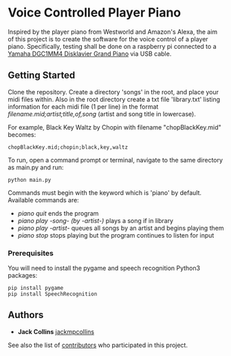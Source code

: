 # Voice Controlled Player Piano

Inspired by the player piano from Westworld and Amazon's Alexa, the aim of this project is to create the software for the voice control of a player piano. Specifically, testing shall be done on a raspberry pi connected to a [Yamaha DGC1MM4 Disklavier Grand Piano](http://usa.yamaha.com/product_archive/keyboards/dgc1mm4_pe/?mode=model) via USB cable.

## Getting Started

Clone the repository. Create a directory 'songs' in the root, and place your midi files within. Also in the root directory create a txt file 'library.txt' listing information for each midi file (1 per line) in the format *filename.mid;artist;title,of,song* (artist and song title in lowercase).

For example, Black Key Waltz by Chopin with filename "chopBlackKey.mid" becomes:
```
chopBlackKey.mid;chopin;black,key,waltz
```

To run, open a command prompt or terminal, navigate to the same directory as main.py and run:
```
python main.py
``` 

Commands must begin with the keyword which is 'piano' by default. Available commands are:
* *piano quit*  ends the program
* *piano play -song- (by -artist-)*  plays a song if in library
* *piano play -artist-*  queues all songs by an artist and begins playing them
* *piano stop*  stops playing but the program continues to listen for input

### Prerequisites

You will need to install the pygame and speech recognition Python3 packages:

```
pip install pygame
pip install SpeechRecognition
```

## Authors

* **Jack Collins** [jackmpcollins](https://github.com/jackmpcollins)

See also the list of [contributors](https://github.com/Voice-Controlled-Player-Piano/contributors) who participated in this project.
